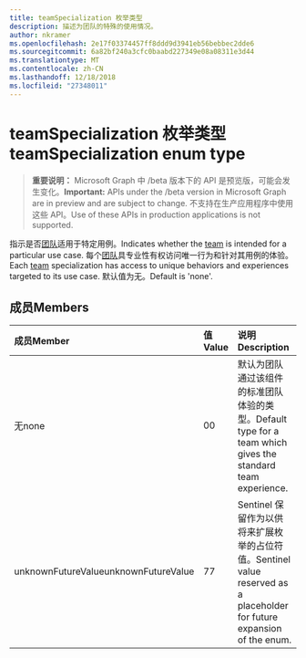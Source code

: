 ```yaml
---
title: teamSpecialization 枚举类型
description: 描述为团队的特殊的使用情况。
author: nkramer
ms.openlocfilehash: 2e17f03374457ff8ddd9d3941eb56bebbec2dde6
ms.sourcegitcommit: 6a82bf240a3cfc0baabd227349e08a08311e3d44
ms.translationtype: MT
ms.contentlocale: zh-CN
ms.lasthandoff: 12/18/2018
ms.locfileid: "27348011"
---
```

# <a name="teamspecialization-enum-type"></a><span data-ttu-id="fe917-103">teamSpecialization 枚举类型</span><span class="sxs-lookup"><span data-stu-id="fe917-103">teamSpecialization enum type</span></span>

> <span data-ttu-id="fe917-104">**重要说明：** Microsoft Graph 中 /beta 版本下的 API 是预览版，可能会发生变化。</span><span class="sxs-lookup"><span data-stu-id="fe917-104">**Important:** APIs under the /beta version in Microsoft Graph are in preview and are subject to change.</span></span> <span data-ttu-id="fe917-105">不支持在生产应用程序中使用这些 API。</span><span class="sxs-lookup"><span data-stu-id="fe917-105">Use of these APIs in production applications is not supported.</span></span>

<span data-ttu-id="fe917-106">指示是否[团队](../resources/team.md)适用于特定用例。</span><span class="sxs-lookup"><span data-stu-id="fe917-106">Indicates whether the [team](../resources/team.md) is intended for a particular use case.</span></span> <span data-ttu-id="fe917-107">每个[团队](../resources/team.md)具专业性有权访问唯一行为和针对其用例的体验。</span><span class="sxs-lookup"><span data-stu-id="fe917-107">Each [team](../resources/team.md) specialization has access to unique behaviors and experiences targeted to its use case.</span></span> <span data-ttu-id="fe917-108">默认值为无。</span><span class="sxs-lookup"><span data-stu-id="fe917-108">Default is 'none'.</span></span>

## <a name="members"></a><span data-ttu-id="fe917-109">成员</span><span class="sxs-lookup"><span data-stu-id="fe917-109">Members</span></span>

| <span data-ttu-id="fe917-110">成员</span><span class="sxs-lookup"><span data-stu-id="fe917-110">Member</span></span>             | <span data-ttu-id="fe917-111">值</span><span class="sxs-lookup"><span data-stu-id="fe917-111">Value</span></span> | <span data-ttu-id="fe917-112">说明</span><span class="sxs-lookup"><span data-stu-id="fe917-112">Description</span></span>                                                                |
| :----------------- | :---- | :------------------------------------------------------------------------- |
| <span data-ttu-id="fe917-113">无</span><span class="sxs-lookup"><span data-stu-id="fe917-113">none</span></span>               | <span data-ttu-id="fe917-114">0</span><span class="sxs-lookup"><span data-stu-id="fe917-114">0</span></span>     | <span data-ttu-id="fe917-115">默认为团队通过该组件的标准团队体验的类型。</span><span class="sxs-lookup"><span data-stu-id="fe917-115">Default type for a team which gives the standard team experience.</span></span>          |
| <span data-ttu-id="fe917-116">unknownFutureValue</span><span class="sxs-lookup"><span data-stu-id="fe917-116">unknownFutureValue</span></span> | <span data-ttu-id="fe917-117">7</span><span class="sxs-lookup"><span data-stu-id="fe917-117">7</span></span>     | <span data-ttu-id="fe917-118">Sentinel 保留作为以供将来扩展枚举的占位符值。</span><span class="sxs-lookup"><span data-stu-id="fe917-118">Sentinel value reserved as a placeholder for future expansion of the enum.</span></span> |
